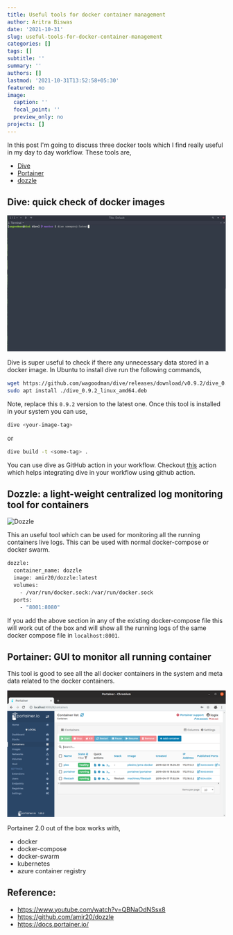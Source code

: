 ```yaml
---
title: Useful tools for docker container management
author: Aritra Biswas
date: '2021-10-31'
slug: useful-tools-for-docker-container-management
categories: []
tags: []
subtitle: ''
summary: ''
authors: []
lastmod: '2021-10-31T13:52:58+05:30'
featured: no
image:
  caption: ''
  focal_point: ''
  preview_only: no
projects: []
---
```

In this post I'm going to discuss three docker tools which I find really useful in my day to day workflow. These tools are,

* [Dive](https://github.com/wagoodman/dive)
* [Portainer](https://portainer.io/)
* [dozzle](https://dozzle.dev/)

## Dive: quick check of docker images

![Dive](./dive.gif)

Dive is super useful to check if there any unnecessary data stored in a docker image. In Ubuntu to install dive run the following commands,

```bash
wget https://github.com/wagoodman/dive/releases/download/v0.9.2/dive_0.9.2_linux_amd64.deb
sudo apt install ./dive_0.9.2_linux_amd64.deb
```

Note, replace this `0.9.2` version to the latest one. Once this tool is installed in your system you can use,

```bash
dive <your-image-tag>
```

or

```bash
dive build -t <some-tag> .
```

You can use dive as GitHub action in your workflow. Checkout [this](https://github.com/marketplace/actions/dive-action) action which helps integrating dive in your workflow using github action.

## Dozzle: a light-weight centralized log monitoring tool for containers

![Dozzle](./dozzle.gif)


This an useful tool which can be used for monitoring all the running containers live logs. This can be used with normal docker-compose or docker swarm.


```bash
dozzle:
  container_name: dozzle
  image: amir20/dozzle:latest
  volumes:
    - /var/run/docker.sock:/var/run/docker.sock
  ports:
    - "8001:8080"
```

If you add the above section in any of the existing docker-compose file this will work out of the box and will show all the running logs of the same docker compose file in `localhost:8001`.


## Portainer: GUI to monitor all running container

This tool is good to see all the all docker containers in the system and meta data related to the docker containers.

![Portainer](./portainer.png)

Portainer 2.0 out of the box works with,

* docker
* docker-compose
* docker-swarm
* kubernetes
* azure container registry


## Reference:

* https://www.youtube.com/watch?v=QBNaOdNSsx8
* https://github.com/amir20/dozzle
* https://docs.portainer.io/